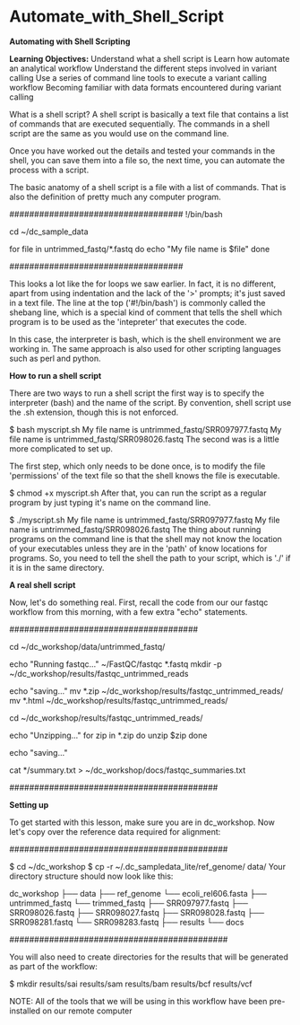# Automate_with_Shell_Script

**Automating with Shell Scripting**

**Learning Objectives:**
Understand what a shell script is
Learn how automate an analytical workflow
Understand the different steps involved in variant calling
Use a series of command line tools to execute a variant calling workflow
Becoming familiar with data formats encountered during variant calling


What is a shell script?
A shell script is basically a text file that contains a list of commands that are executed sequentially. The commands in a shell script are the same as you would use on the command line.

Once you have worked out the details and tested your commands in the shell, you can save them into a file so, the next time, you can automate the process with a script.

The basic anatomy of a shell script is a file with a list of commands. That is also the definition of pretty much any computer program.


###################################
!/bin/bash

cd ~/dc_sample_data

for file in untrimmed_fastq/*.fastq
do
  echo "My file name is $file"
done

###################################


This looks a lot like the for loops we saw earlier. In fact, it is no different, apart from using indentation and the lack of the '>' prompts; it's just saved in a text file. The line at the top ('#!/bin/bash') is commonly called the shebang line, which is a special kind of comment that tells the shell which program is to be used as the 'intepreter' that executes the code.

In this case, the interpreter is bash, which is the shell environment we are working in. The same approach is also used for other scripting languages such as perl and python.


**How to run a shell script**

There are two ways to run a shell script the first way is to specify the interpreter (bash) and the name of the script. By convention, shell script use the .sh extension, though this is not enforced.

$ bash myscript.sh
My file name is untrimmed_fastq/SRR097977.fastq
My file name is untrimmed_fastq/SRR098026.fastq
The second was is a little more complicated to set up.

The first step, which only needs to be done once, is to modify the file 'permissions' of the text file so that the shell knows the file is executable.

$ chmod +x myscript.sh
After that, you can run the script as a regular program by just typing it's name on the command line.

$ ./myscript.sh
My file name is untrimmed_fastq/SRR097977.fastq
My file name is untrimmed_fastq/SRR098026.fastq
The thing about running programs on the command line is that the shell may not know the location of your executables unless they are in the 'path' of know locations for programs. So, you need to tell the shell the path to your script, which is './' if it is in the same directory.


**A real shell script**

Now, let's do something real. First, recall the code from our our fastqc workflow from this morning, with a few extra "echo" statements.

######################################

cd ~/dc_workshop/data/untrimmed_fastq/

echo "Running fastqc..."
~/FastQC/fastqc *.fastq
mkdir -p ~/dc_workshop/results/fastqc_untrimmed_reads

echo "saving..."
mv *.zip ~/dc_workshop/results/fastqc_untrimmed_reads/
mv *.html ~/dc_workshop/results/fastqc_untrimmed_reads/

cd ~/dc_workshop/results/fastqc_untrimmed_reads/

echo "Unzipping..."
for zip in *.zip
do
  unzip $zip
done

echo "saving..."

cat */summary.txt > ~/dc_workshop/docs/fastqc_summaries.txt

##########################################

**Setting up**

To get started with this lesson, make sure you are in dc_workshop. Now let's copy over the reference data required for alignment:

############################################


$ cd ~/dc_workshop
$ cp -r ~/.dc_sampledata_lite/ref_genome/ data/
Your directory structure should now look like this:

dc_workshop
├── data
    ├── ref_genome
        └── ecoli_rel606.fasta
    ├── untrimmed_fastq
    └── trimmed_fastq
        ├── SRR097977.fastq
        ├── SRR098026.fastq
        ├── SRR098027.fastq
        ├── SRR098028.fastq
        ├── SRR098281.fastq
        └── SRR098283.fastq
 ├── results
 └── docs

 
############################################


You will also need to create directories for the results that will be generated as part of the workflow:


$ mkdir  results/sai results/sam results/bam results/bcf results/vcf

NOTE: All of the tools that we will be using in this workflow have been pre-installed on our remote computer



